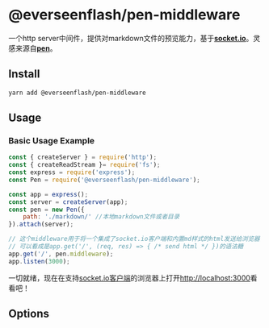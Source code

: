 # @everseenflash/pen-middleware

一个http server中间件，提供对markdown文件的预览能力，基于[**socket.io**](https://socket.io/)。灵感来源自[**pen**](https://github.com/utatti/pen)。

## Install

```bash
yarn add @everseenflash/pen-middleware
```

## Usage

### Basic Usage Example

```js
const { createServer } = require('http');
const { createReadStream }= require('fs');
const express = require('express');
const Pen = require('@everseenflash/pen-middleware');

const app = express();
const server = createServer(app);
const pen = new Pen({
    path: './markdown/' //本地markdown文件或者目录
}).attach(server);

// 这个middleware用于将一个集成了socket.io客户端和内置md样式的html发送给浏览器
// 可以看成是app.get('/', (req, res) => { /* send html */ })的语法糖
app.get('/', pen.middleware);
app.listen(3000);
```

一切就绪，现在在支持[socket.io客户端](https://socket.io/docs/v3/client-installation/)的浏览器上打开<http://localhost:3000>看看吧！

## Options
